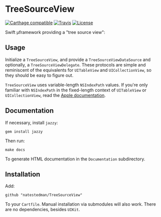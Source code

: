 # TreeSourceView
[![Carthage compatible](https://img.shields.io/badge/Carthage-compatible-4BC51D.svg?style=flat)](https://github.com/Carthage/Carthage)
[![Travis](https://img.shields.io/travis/natestedman/TreeSourceView.svg)](https://travis-ci.org/natestedman/TreeSourceView)
[![License](https://img.shields.io/badge/license-Creative%20Commons%20Zero%20v1.0%20Universal-blue.svg)](https://creativecommons.org/publicdomain/zero/1.0/)

Swift µframework providing a "tree source view":

## Usage
Initialize a `TreeSourceView`, and provide a `TreeSourceViewDataSource` and optionally, a `TreeSourceViewDelegate`. These protocols are simple and reminiscent of the equivalents for `UITableView` and `UICollectionView`, so they should be easy to figure out.

`TreeSourceView` uses variable-length `NSIndexPath` values. If you're only familiar with `NSIndexPath` in the fixed-length context of `UITableView` or `UICollectionView`, read the [Apple documentation](https://developer.apple.com/library/mac/documentation/Cocoa/Reference/Foundation/Classes/NSIndexPath_Class/).

## Documentation
If necessary, install `jazzy`:

    gem install jazzy
   
Then run:

    make docs

To generate HTML documentation in the `Documentation` subdirectory.

## Installation
Add:

    github "natestedman/TreeSourceView"

To your `Cartfile`. Manual installation via submodules will also work. There are no dependencies, besides `UIKit`.
